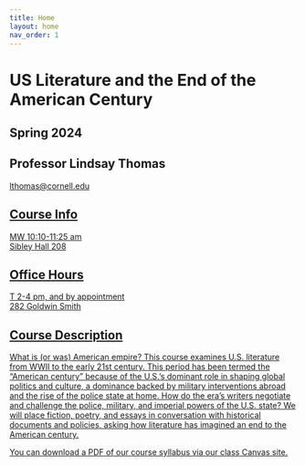 ```yaml
---
title: Home
layout: home
nav_order: 1
---
```


# US Literature and the End of the American Century
## Spring 2024
## Professor Lindsay Thomas
<lthomas@cornell.edu><br>
<a href="https://lindsaythomas.net/" target="blank">

## Course Info
MW 10:10-11:25 am <br/>
Sibley Hall 208

## Office Hours
T 2-4 pm, and by appointment <br/>
282 Goldwin Smith

## Course Description
What is (or was) American empire? This course examines U.S. literature from WWII to the early 21st century. This period has been termed the “American century” because of the U.S.’s dominant role in shaping global politics and culture, a dominance backed by military interventions abroad and the rise of the police state at home. How do the era’s writers negotiate and challenge the police, military, and imperial powers of the U.S. state? We will place fiction, poetry, and essays in conversation with historical documents and policies, asking how literature has imagined an end to the American century.

You can download a PDF of our course syllabus via our class Canvas site.

